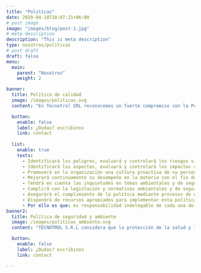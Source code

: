 ```yaml
---
title: "Politicas"
date: 2020-04-18T10:07:21+06:00
# post image
image: "images/blog/post-1.jpg"
# meta description
description: "This is meta description"
type: nosotros/politicas
# post draft
draft: false
menu:
  main:
    parent: "Nosotros"
    weight: 2

banner:
  title: Política de calidad
  image: /images/politicas.svg
  content: "En Tecnotrol SRL reconocemos un fuerte compromiso con la Política de Calidad, en un camino hacia la calidad total en el que no nos detendremos y que debe inspirar y controlar cada una de nuestras decisiones y acciones en todas las actividades, productos, procesos y servicios que desarrollamos"

  button:
    enable: false 
    label: ¿Dudas? escribinos
    link: contact
  
  list:
    enable: true
    texts:
      - Identificará los peligros, evaluará y controlará los riesgos significativos de Seguridad y   Salud Ocupacional de sus actividades.
      - Identificará los aspectos, evaluará y controlará los impactos ambientales significativos, realizando las acciones que sean necesarias para  la prevención de la  contaminación.
      - Promoverá en la organización una cultura proactiva de su personal, donde se valore la excelencia en el desempeño Ambiental y de Seguridad y Salud Ocupacional
      - Mejorará continuamente su desempeño en la materia con el fin de reducir accidentes y enfermedades laborales y minimizar los impactos ambientales
      - Tendrá en cuenta las inquietudes en temas ambientales y de seguridad y salud ocupacional del  personal, los contratistas, los clientes y la comunidad
      - Cumplirá con la legislación y normativas ambientales y de seguridad y salud ocupacional vigentes así como los requisitos de cumplimiento exigidos por los clientes
      - Asegurará el cumplimiento de la política mediante procesos de entrenamiento, capacitación, auditorias internas y revisiones periódica por parte de la Dirección
      - Dispondrá de recursos apropiados para implementar esta política
      - Por ello es que: es responsabilidad indelegable de cada una de las personas que componen la Gerencia de TECNOTROL SRL, cumplir y hacer cumplir ésta Política, así como la legislación vigente en Higiene y seguridad en el trabajo
banner2:
  title: Política de seguridad y ambiente
  image: /images/politicas_ambiente.svg
  content: "TECNOTROL S.R.L considera que la protección de la salud y la seguridad de sus empleados y la de terceros involucrados, así como la preservación del medio ambiente, son prioritarias para el desempeño de la Compañía por lo que se compromete, en las actividades, productos y servicios asociados a los proyectos  que desarrolla , a implementar y mantener un Sistema de Gestión Ambiental y de Seguridad y Salud Ocupacional basado en la prevención de los accidentes e incidentes de  laborales, enfermedades ocupacionales y los impactos ambientales."

  button:
    enable: false 
    label: ¿Dudas? escribinos
    link: contact

---
```




